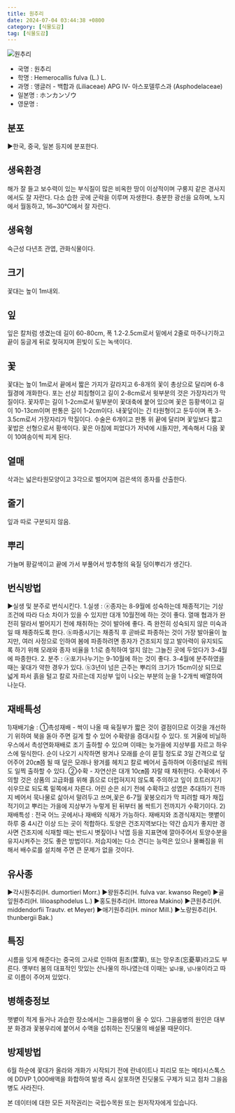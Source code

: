 ```yaml
---
title: 원추리
date: 2024-07-04 03:44:38 +0800
category: [식물도감]
tag: [식물도감]
---
```




![원추리](/fileUpload/plants/basic/Liliaceae/Hemerocallis/700/700_2_th2.jpg)
- 국명 : 원추리
- 학명 : Hemerocallis fulva (L.) L.
- 과명 : 앵글러 - 백합과 (Liliaceae) APG Ⅳ- 아스포델루스과 (Asphodelaceae)
- 일본명 : ホンカンゾウ
- 영문명 : 


## 분포
▶한국, 중국, 일본 등지에 분포한다.
## 생육환경
해가 잘 들고 보수력이 있는 부식질이 많은 비옥한 땅이 이상적이며 구룽지 같은 경사지에서도 잘 자란다. 다소 습한 곳에 군락을 이루며 자생한다. 충분한 광선을 요하며, 노지에서 월동하고, 16~30℃에서 잘 자란다.
## 생육형
숙근성 다년초 관엽, 관화식물이다.
## 크기
꽃대는 높이 1m내외.
## 잎
잎은 칼처럼 생겼는데 길이 60-80cm, 폭 1.2-2.5cm로서 밑에서 2줄로 마주나기하고 끝이 둥글게 뒤로 젖혀지며 흰빛이 도는 녹색이다.
## 꽃
꽃대는 높이 1m로서 끝에서 짧은 가지가 갈라지고 6-8개의 꽃이 총상으로 달리며 6-8월경에 개화한다. 포는 선상 피침형이고 길이 2-8cm로서 윗부분의 것은 가장자리가 막질이다. 꽃자루는 길이 1-2cm로서 밑부분이 꽃대축에 붙어 있으며 꽃은 등황색이고 길이 10-13cm이며 판통은 길이 1-2cm이다. 내꽃덮이는 긴 타원형이고 둔두이며 폭 3-3.5cm로서 가장자리가 막질이다. 수술은 6개이고 판통 위 끝에 달리며 꽃잎보다 짧고 꽃밥은 선형으로서 황색이다. 꽃은 아침에 피었다가 저녁에 시들지만, 계속해서 다음 꽃이 10여송이씩 피게 된다.
## 열매
삭과는 넓은타원모양이고 3각으로 벌어지며 검은색의 종자를 산출한다.
## 줄기
잎과 따로 구분되지 않음.
## 뿌리
가늘며 황갈색이고 끝에 가서 부풀어서 방추형의 육질 덩이뿌리가 생긴다.
## 번식방법
▶실생 및 분주로 번식시킨다.1.실생 : ⓐ종자는 8-9월에 성숙하는데 채종적기는 기상조건에 따라 다소 차이가 있을 수 있지만 대개 10월전에 하는 것이 좋다. 열매 협과가 완전히 말라서 벌어지기 전에 채취하는 것이 발아에 좋다. 즉 완전히 성숙되지 않은 미숙과일 때 채종하도록 한다. ⓑ파종시기는 채종직 후 곧바로 파종하는 것이 가장 발아율이 높지만, 여러 사정으로 인하여 봄에 파종하려면 종자가 건조되지 않고 발아력이 유지되도록 하기 위해 모래와 종자 비율을 1:1로 층적하여 얼지 않는 그늘진 곳에 두었다가 3-4월에 파종한다.2. 분주 : ⓐ포기나누기는 9-10월에 하는 것이 좋다. 3-4월에 분주하였을 때는 꽃대가 약한 경우가 있다. ⓑ3년이 넘은 근주는 뿌리의 크기가 15cm이상 되므로 넓게 파서 흙을 털고 칼로 자르는데 지상부 잎이 나오는 부분의 눈을 1-2개씩 배열하여 나눈다.
## 재배특성
1)재배기술 : ①촉성재배 - 싹이 나올 때 육질부가 짧은 것이 결점이므로 이것을 개선하기 위하여 북을 돋아 주면 길게 할 수 있어 수확량을 증대시킬 수 있다. 또 겨울에 비닐하우스에서 촉성연화재배로 조기 출하할 수 있으며 이때는 늦가을에 지상부를 자르고 하우스에 밀식한다. 순이 나오기 시작하면 왕겨나 모래를 순이 묻힐 정도로 3일 간격으로 덮어주어 20㎝쯤 될 때 덮은 모래나 왕겨를 헤치고 칼로 베어서 출하하며 이중터널로 씌워도 일찍 출하할 수 있다. ②수확 - 자연산은 대개 10㎝쯤 자랄 때 채취한다. 수확에서 주의할 것은 상품의 고급화를 위해 흙으로 더럽혀지지 않도록 주의하고 잎이 흐트러지기 쉬우므로 되도록 밑쪽에서 자른다.어린 순은 쇠기 전에 수확하고 성엽은 추대하기 전까지 베어서 묵나물로 삶아서 말려두고 쓰며,꽃은 6-7월 꽃봉오리가 막 피려할 때가 채집적기이고 뿌리는 가을에 지상부가 누렇게 된 뒤부터 봄 싹트기 전까지가 수확기이다. 2)재배특성 : 전국 어느 곳에서나 재배와 식재가 가능하다. 재배지와 조경식재지는 햇볕이 하루 중 4시간 이상 드는 곳이 적합하다. 토양은 건조지역보다는 약간 습지가 좋지만 경사면 건조지에 식재할 때는 반드시 볏짚이나 낙엽 등을 지표면에 깔아주어서 토양수분을 유지시켜주는 것도 좋은 방법이다. 저습지에는 다소 견디는 능력은 있으나 물빠짐을 위해서 배수로를 설치해 주면 큰 문제가 없을 것이다.
## 유사종
▶각시원추리(H. dumortieri Morr.)▶왕원추리(H. fulva var. kwanso Regel)▶골잎원추리(H. lilioasphodelus L.)▶홍도원추리(H. littorea Makino)▶큰원추리(H. middendorfii Trautv. et Meyer)▶애기원추리(H. minor Mill.)▶노랑원추리(H. thunbergii Bak.)
## 특징
시름을 잊게 해준다는 중국의 고사로 인하여 훤초(萱草), 또는 망우초(忘憂草)라고도 부른다. 옛부터 봄의 대표적인 맛있는 산나물의 하나였는데 이때는 `넓나물`, `넘나물`이라고 따로 이름이 주어져 있었다.
## 병해충정보
햇볕이 적게 들거나 과습한 장소에서는 그을음병이 올 수 있다. 그을음병의 원인은 대부분 화경과 꽃봉우리에 붙어서 수액을 섭취하는 진딧물의 배설물 때문이다.
## 방제방법
6월 하순에 꽃대가 올라와 개화가 시작되기 전에 란네이트나 피리모 또는 메타시스톡스에 DDVP 1,000배액을 화합하여 발생 즉시 살포하면 진딧물도 구제가 되고 점차 그을음병도 사라진다.






본 데이터에 대한 모든 저작권리는 국립수목원 또는 원저작자에게 있습니다.

